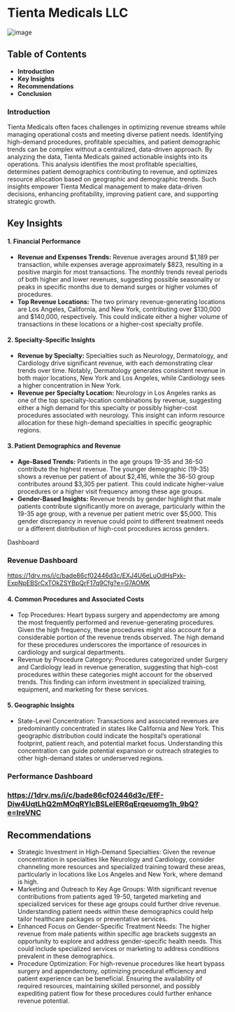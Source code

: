 # Tienta Medicals LLC
![image](https://github.com/user-attachments/assets/73db2eeb-06f7-4e6d-8c02-af1df39e97f8)

## Table of Contents
- **Introduction**
- **Key Insights**
- **Recommendations**
- **Conclusion**


 ### Introduction
Tienta Medicals often faces challenges in optimizing revenue streams while managing operational costs and meeting diverse patient needs. Identifying high-demand procedures, profitable specialties, and patient demographic trends can be complex without a centralized, data-driven approach. By analyzing the data, Tienta Medicals gained actionable insights into its operations. This analysis identifies the most profitable specialties, determines patient demographics contributing to revenue, and optimizes resource allocation based on geographic and demographic trends. Such insights empower Tienta Medical management to make data-driven decisions, enhancing profitability, improving patient care, and supporting strategic growth.
## Key Insights

#### 1. Financial Performance
- **Revenue and Expenses Trends:** Revenue averages around $1,189 per transaction, while expenses average approximately $823, resulting in a positive margin for most transactions. The monthly trends reveal periods of both higher and lower revenues, suggesting possible seasonality or peaks in specific months due to demand surges or higher volumes of procedures.
- **Top Revenue Locations:** The two primary revenue-generating locations are Los Angeles, California, and New York, contributing over $130,000 and $140,000, respectively. This could indicate either a higher volume of transactions in these locations or a higher-cost specialty profile.
  
#### 2. Specialty-Specific Insights
- **Revenue by Specialty:** Specialties such as Neurology, Dermatology, and Cardiology drive significant revenue, with each demonstrating clear trends over time. Notably, Dermatology generates consistent revenue in both major locations, New York and Los Angeles, while Cardiology sees a higher concentration in New York.
- **Revenue per Specialty Location:** Neurology in Los Angeles ranks as one of the top specialty-location combinations by revenue, suggesting either a high demand for this specialty or possibly higher-cost procedures associated with neurology. This insight can inform resource allocation for these high-demand specialties in specific geographic regions.
  
#### 3. Patient Demographics and Revenue
- **Age-Based Trends:** Patients in the age groups 19-35 and 36-50 contribute the highest revenue. The younger demographic (19-35) shows a revenue per patient of about $2,416, while the 36-50 group contributes around $3,305 per patient. This could indicate higher-value procedures or a higher visit frequency among these age groups.
- **Gender-Based Insights:** Revenue trends by gender highlight that male patients contribute significantly more on average, particularly within the 19-35 age group, with a revenue per patient metric over $5,000. This gender discrepancy in revenue could point to different treatment needs or a different distribution of high-cost procedures across genders.

Dashboard
### Revenue Dashboard 
https://1drv.ms/i/c/bade86cf02446d3c/EXJ4U6eLuOdHsPxk-ExpNpEBSrCxTOkZSYBpQrF17q9Cfg?e=G7AOMK
#### 4. Common Procedures and Associated Costs
- Top Procedures: Heart bypass surgery and appendectomy are among the most frequently performed and revenue-generating procedures. Given the high frequency, these procedures might also account for a considerable portion of the revenue trends observed. The high demand for these procedures underscores the importance of resources in cardiology and surgical departments.
- Revenue by Procedure Category: Procedures categorized under Surgery and Cardiology lead in revenue generation, suggesting that high-cost procedures within these categories might account for the observed trends. This finding can inform investment in specialized training, equipment, and marketing for these services.
#### 5. Geographic Insights
- State-Level Concentration: Transactions and associated revenues are predominantly concentrated in states like California and New York. This geographic distribution could indicate the hospital’s operational footprint, patient reach, and potential market focus. Understanding this concentration can guide potential expansion or outreach strategies to other high-demand states or underserved regions.

### Performance Dashboard
### https://1drv.ms/i/c/bade86cf02446d3c/EfF-Diw4UqtLhQ2mMOqRYIcBSLeIER6qErqeuomg1h_9bQ?e=IreVNC
## Recommendations
- Strategic Investment in High-Demand Specialties: Given the revenue concentration in specialties like Neurology and Cardiology, consider channeling more resources and specialized training toward these areas, particularly in locations like Los Angeles and New York, where demand is high.
- Marketing and Outreach to Key Age Groups: With significant revenue contributions from patients aged 19-50, targeted marketing and specialized services for these age groups could further drive revenue. Understanding patient needs within these demographics could help tailor healthcare packages or preventative services.
- Enhanced Focus on Gender-Specific Treatment Needs: The higher revenue from male patients within specific age brackets suggests an opportunity to explore and address gender-specific health needs. This could include specialized services or marketing to address conditions prevalent in these demographics.
- Procedure Optimization: For high-revenue procedures like heart bypass surgery and appendectomy, optimizing procedural efficiency and patient experience can be beneficial. Ensuring the availability of required resources, maintaining skilled personnel, and possibly expediting patient flow for these procedures could further enhance revenue potential.
